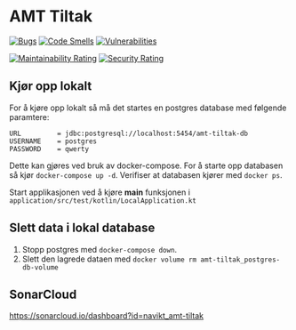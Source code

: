 # AMT Tiltak

[![Bugs](https://sonarcloud.io/api/project_badges/measure?project=navikt_amt-tiltak&metric=bugs)](https://sonarcloud.io/dashboard?id=navikt_amt-tiltak)
[![Code Smells](https://sonarcloud.io/api/project_badges/measure?project=navikt_amt-tiltak&metric=code_smells)](https://sonarcloud.io/dashboard?id=navikt_amt-tiltak)
[![Vulnerabilities](https://sonarcloud.io/api/project_badges/measure?project=navikt_amt-tiltak&metric=vulnerabilities)](https://sonarcloud.io/dashboard?id=navikt_amt-tiltak)

[![Maintainability Rating](https://sonarcloud.io/api/project_badges/measure?project=navikt_amt-tiltak&metric=sqale_rating)](https://sonarcloud.io/dashboard?id=navikt_amt-tiltak)
[![Security Rating](https://sonarcloud.io/api/project_badges/measure?project=navikt_amt-tiltak&metric=security_rating)](https://sonarcloud.io/dashboard?id=navikt_amt-tiltak)

## Kjør opp lokalt

For å kjøre opp lokalt så må det startes en postgres database med følgende paramtere:

```
URL         = jdbc:postgresql://localhost:5454/amt-tiltak-db
USERNAME    = postgres
PASSWORD    = qwerty
```

Dette kan gjøres ved bruk av docker-compose. For å starte opp databasen så kjør `docker-compose up -d`.
Verifiser at databasen kjører med `docker ps`.

Start applikasjonen ved å kjøre **main** funksjonen i `application/src/test/kotlin/LocalApplication.kt
`

## Slett data i lokal database
1. Stopp postgres med `docker-compose down`.
2. Slett den lagrede dataen med `docker volume rm amt-tiltak_postgres-db-volume` 

## SonarCloud
https://sonarcloud.io/dashboard?id=navikt_amt-tiltak
